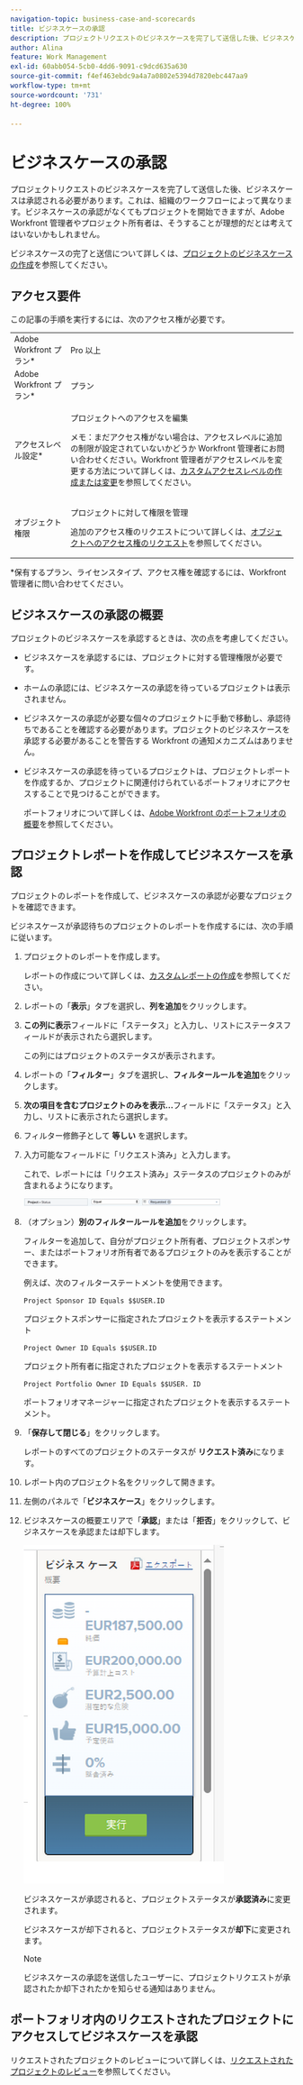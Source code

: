 ```yaml
---
navigation-topic: business-case-and-scorecards
title: ビジネスケースの承認
description: プロジェクトリクエストのビジネスケースを完了して送信した後、ビジネスケースは承認される必要があります。これは、組織のワークフローによって異なります。ビジネスケースの承認がなくてもプロジェクトを開始できますが、Adobe Workfront 管理者やプロジェクト所有者は、そうすることが理想的だとは考えてはいないかもしれません。
author: Alina
feature: Work Management
exl-id: 60abb054-5cb0-4dd6-9091-c9dcd635a630
source-git-commit: f4ef463ebdc9a4a7a0802e5394d7820ebc447aa9
workflow-type: tm+mt
source-wordcount: '731'
ht-degree: 100%

---
```


# ビジネスケースの承認

プロジェクトリクエストのビジネスケースを完了して送信した後、ビジネスケースは承認される必要があります。これは、組織のワークフローによって異なります。ビジネスケースの承認がなくてもプロジェクトを開始できますが、Adobe Workfront 管理者やプロジェクト所有者は、そうすることが理想的だとは考えてはいないかもしれません。 

ビジネスケースの完了と送信について詳しくは、[プロジェクトのビジネスケースの作成](../../../manage-work/projects/define-a-business-case/create-business-case.md)を参照してください。

## アクセス要件

この記事の手順を実行するには、次のアクセス権が必要です。

<table style="table-layout:auto"> 
 <col> 
 <col> 
 <tbody> 
  <tr> 
   <td role="rowheader">Adobe Workfront プラン*</td> 
   <td> <p>Pro 以上</p> </td> 
  </tr> 
  <tr> 
   <td role="rowheader">Adobe Workfront プラン*</td> 
   <td> <p>プラン </p> </td> 
  </tr> 
  <tr> 
   <td role="rowheader">アクセスレベル設定*</td> 
   <td> <p>プロジェクトへのアクセスを編集</p> <p>メモ：まだアクセス権がない場合は、アクセスレベルに追加の制限が設定されていないかどうか Workfront 管理者にお問い合わせください。Workfront 管理者がアクセスレベルを変更する方法について詳しくは、<a href="../../../administration-and-setup/add-users/configure-and-grant-access/create-modify-access-levels.md" class="MCXref xref">カスタムアクセスレベルの作成または変更</a>を参照してください。</p> </td> 
  </tr> 
  <tr> 
   <td role="rowheader">オブジェクト権限</td> 
   <td> <p>プロジェクトに対して権限を管理</p> <p>追加のアクセス権のリクエストについて詳しくは、<a href="../../../workfront-basics/grant-and-request-access-to-objects/request-access.md" class="MCXref xref">オブジェクトへのアクセス権のリクエスト</a>を参照してください。</p> </td> 
  </tr> 
 </tbody> 
</table>

&#42;保有するプラン、ライセンスタイプ、アクセス権を確認するには、Workfront 管理者に問い合わせてください。

## ビジネスケースの承認の概要

プロジェクトのビジネスケースを承認するときは、次の点を考慮してください。

* ビジネスケースを承認するには、プロジェクトに対する管理権限が必要です。 
* ホームの承認には、ビジネスケースの承認を待っているプロジェクトは表示されません。
* ビジネスケースの承認が必要な個々のプロジェクトに手動で移動し、承認待ちであることを確認する必要があります。プロジェクトのビジネスケースを承認する必要があることを警告する Workfront の通知メカニズムはありません。
* ビジネスケースの承認を待っているプロジェクトは、プロジェクトレポートを作成するか、プロジェクトに関連付けられているポートフォリオにアクセスすることで見つけることができます。 

  ポートフォリオについて詳しくは、[Adobe Workfront のポートフォリオの概要](../../../manage-work/portfolios/portfolios-overview/portfolio-overview.md)を参照してください。

## プロジェクトレポートを作成してビジネスケースを承認

プロジェクトのレポートを作成して、ビジネスケースの承認が必要なプロジェクトを確認できます。 

ビジネスケースが承認待ちのプロジェクトのレポートを作成するには、次の手順に従います。

1. プロジェクトのレポートを作成します。

   レポートの作成について詳しくは、[カスタムレポートの作成](../../../reports-and-dashboards/reports/creating-and-managing-reports/create-custom-report.md)を参照してください。

1. レポートの「**表示**」タブを選択し、**列を追加**&#x200B;をクリックします。

1. **この列に表示**&#x200B;フィールドに「ステータス」と入力し、リストにステータスフィールドが表示されたら選択します。

   この列にはプロジェクトのステータスが表示されます。

1. レポートの「**フィルター**」タブを選択し、**フィルタールールを追加**&#x200B;をクリックします。

1. **次の項目を含むプロジェクトのみを表示...**&#x200B;フィールドに「ステータス」と入力し、リストに表示されたら選択します。
1. フィルター修飾子として **等しい** を選択します。
1. 入力可能なフィールドに「リクエスト済み」と入力します。 

   これで、レポートには「リクエスト済み」ステータスのプロジェクトのみが含まれるようになります。

   ![requested_projects_filter.png](assets/requested-projects-filter-350x14.png)

1. （オプション）**別のフィルタールールを追加**&#x200B;をクリックします。

   フィルターを追加して、自分がプロジェクト所有者、プロジェクトスポンサー、またはポートフォリオ所有者であるプロジェクトのみを表示することができます。

   例えば、次のフィルターステートメントを使用できます。

   ```
   Project Sponsor ID Equals $$USER.ID
   ```

   プロジェクトスポンサーに指定されたプロジェクトを表示するステートメント

   ```
   Project Owner ID Equals $$USER.ID
   ```

   プロジェクト所有者に指定されたプロジェクトを表示するステートメント

   ```
   Project Portfolio Owner ID Equals $$USER. ID
   ```

   ポートフォリオマネージャーに指定されたプロジェクトを表示するステートメント。 

1. 「**保存して閉じる**」をクリックします。

   レポートのすべてのプロジェクトのステータスが **リクエスト済み**&#x200B;になります。

1. レポート内のプロジェクト名をクリックして開きます。
1. 左側のパネルで「**ビジネスケース**」をクリックします。
1. ビジネスケースの概要エリアで「**承認**」または「**拒否**」をクリックして、ビジネスケースを承認または却下します。

   ![](assets/business-case-summary-with-rp-information--1-.png)

   ビジネスケースが承認されると、プロジェクトステータスが&#x200B;**承認済み**&#x200B;に変更されます。

   ビジネスケースが却下されると、プロジェクトステータスが&#x200B;**却下**&#x200B;に変更されます。

   >[!NOTE]
   >
   >ビジネスケースの承認を送信したユーザーに、プロジェクトリクエストが承認されたか却下されたかを知らせる通知はありません。

## ポートフォリオ内のリクエストされたプロジェクトにアクセスしてビジネスケースを承認

リクエストされたプロジェクトのレビューについて詳しくは、[リクエストされたプロジェクトのレビュー](../../../manage-work/portfolios/create-and-manage-portfolios/review-requested-projects.md)を参照してください。
